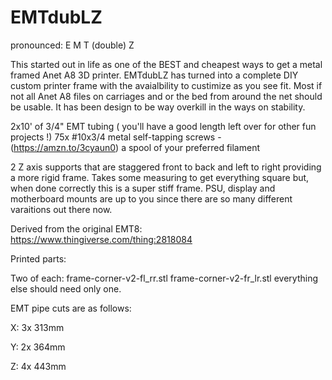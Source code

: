 # EMTdubLZ

pronounced: E M T (double) Z


This started out in life as one of the BEST and cheapest ways to get a metal framed Anet A8 3D printer. EMTdubLZ has turned into a complete DIY custom printer frame with the avaialbility to custimize as you see fit. Most if not all Anet A8 files on carriages and or the bed from around the net should be usable. It has been design to be way overkill in the ways on stability. 

2x10' of 3/4" EMT tubing ( you'll have a good length left over for other fun projects !)
75x #10x3/4 metal self-tapping screws - (https://amzn.to/3cyaun0)
a spool of your preferred filament 

2 Z axis supports that are staggered front to back and left to right providing a more rigid frame. Takes some measuring to get everything square but, when done correctly this is a super stiff frame. PSU, display and motherboard mounts are up to you since there are so many different varaitions out there now.

Derived from the original EMT8: https://www.thingiverse.com/thing:2818084

Printed parts:

Two of each:
frame-corner-v2-fl_rr.stl 
frame-corner-v2-fr_lr.stl 
everything else should need only one.

EMT pipe cuts are as follows:

X: 3x 313mm

Y: 2x 364mm

Z: 4x 443mm

